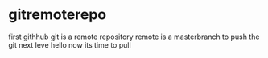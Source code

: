 # gitremoterepo
first githhub
git is a remote repository
remote is a masterbranch
to push the git
next leve
hello now its time to pull
